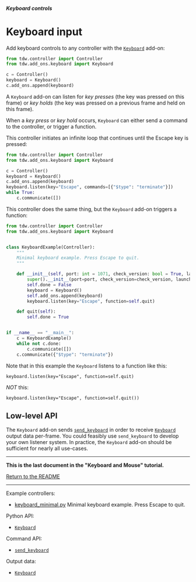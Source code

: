 ##### Keyboard controls

# Keyboard input

Add keyboard controls to any controller with the [`Keyboard`](../../python/add_ons/keyboard.md) add-on:

```python
from tdw.controller import Controller
from tdw.add_ons.keyboard import Keyboard

c = Controller()
keyboard = Keyboard()
c.add_ons.append(keyboard)
```

A `Keyboard` add-on can listen for *key presses* (the key was pressed on this frame) or *key holds* (the key was pressed on a previous frame and held on this frame).

When a *key press* or *key hold* occurs, `Keyboard` can either send a command to the controller, or trigger a function.

This controller initiates an infinite loop that continues until the Escape key is pressed:

```python
from tdw.controller import Controller
from tdw.add_ons.keyboard import Keyboard

c = Controller()
keyboard = Keyboard()
c.add_ons.append(keyboard)
keyboard.listen(key="Escape", commands=[{"$type": "terminate"}])
while True:
    c.communicate([])
```

This controller does the same thing, but the `Keyboard` add-on triggers a function:

```python
from tdw.controller import Controller
from tdw.add_ons.keyboard import Keyboard


class KeyboardExample(Controller):
    """
    Minimal keyboard example. Press Escape to quit.
    """

    def __init__(self, port: int = 1071, check_version: bool = True, launch_build: bool = True):
        super().__init__(port=port, check_version=check_version, launch_build=launch_build)
        self.done = False
        keyboard = Keyboard()
        self.add_ons.append(keyboard)
        keyboard.listen(key="Escape", function=self.quit)

    def quit(self):
        self.done = True


if __name__ == "__main__":
    c = KeyboardExample()
    while not c.done:
        c.communicate([])
    c.communicate({"$type": "terminate"})
```

Note that in this example the `Keyboard` listens to a function like this:

```
keyboard.listen(key="Escape", function=self.quit)
```

*NOT* this:

```
keyboard.listen(key="Escape", function=self.quit())
```

## Low-level API

The `Keyboard` add-on sends [`send_keyboard`](../../api/command_api.md#send_keyboard) in order to receive [`Keyboard`](../../api/output_data.md#Keyboard) output data per-frame. You could feasibly use `send_keyboard` to develop your own listener system. In practice, the `Keyboard` add-on should be sufficient for nearly all use-cases.

***

**This is the last document in the "Keyboard and Mouse" tutorial.**

[Return to the README](../../../README.md)

***

Example controllers:

- [keyboard_minimal.py](https://github.com/threedworld-mit/tdw/blob/master/Python/example_controllers/keyboard/keyboard_minimal.py) Minimal keyboard example. Press Escape to quit.

Python API:

- [`Keyboard`](../../python/add_ons/keyboard.md)

Command API:

- [`send_keyboard`](../../api/command_api.md#send_keyboard)

Output data:

- [`Keyboard`](../../api/output_data.md#Keyboard)